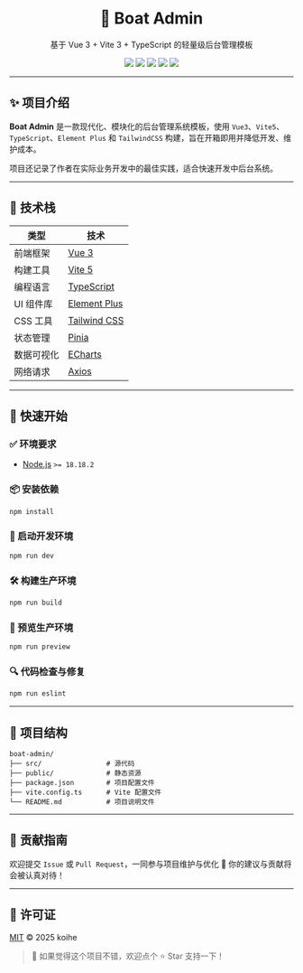 <h1 align="center">🚤 Boat Admin</h1>

<p align="center">
  基于 Vue 3 + Vite 3 + TypeScript 的轻量级后台管理模板
</p>

<p align="center">
  <img src="https://img.shields.io/badge/Vue-3.x-42b883?style=flat-square&logo=vue.js" />
  <img src="https://img.shields.io/badge/Vite-5.x-646cff?style=flat-square&logo=vite" />
  <img src="https://img.shields.io/badge/TypeScript-5.x-3178c6?style=flat-square&logo=typescript" />
  <img src="https://img.shields.io/badge/Element--Plus-2.x-409eff?style=flat-square&logo=element" />
  <img src="https://img.shields.io/badge/TailwindCSS-3.x-38b2ac?style=flat-square&logo=tailwind-css" />
</p>

---

## ✨ 项目介绍

**Boat Admin** 是一款现代化、模块化的后台管理系统模板，使用 `Vue3`、`Vite5`、`TypeScript`、`Element Plus` 和 `TailwindCSS` 构建，旨在开箱即用并降低开发、维护成本。

项目还记录了作者在实际业务开发中的最佳实践，适合快速开发中后台系统。

---

## 🔧 技术栈

| 类型       | 技术                             |
| ---------- | -------------------------------- |
| 前端框架   | [Vue 3](https://vuejs.org/)      |
| 构建工具   | [Vite 5](https://vitejs.dev/)    |
| 编程语言   | [TypeScript](https://www.typescriptlang.org/) |
| UI 组件库  | [Element Plus](https://element-plus.org/) |
| CSS 工具   | [Tailwind CSS](https://tailwindcss.com/) |
| 状态管理   | [Pinia](https://pinia.vuejs.org/) |
| 数据可视化 | [ECharts](https://echarts.apache.org/) |
| 网络请求   | [Axios](https://axios-http.com/) |

---

## 🚀 快速开始

### ✅ 环境要求

- [Node.js](https://nodejs.org/) `>= 18.18.2`

### 📦 安装依赖

```bash
npm install
```

### 🧪 启动开发环境

```bash
npm run dev
```

### 🛠 构建生产环境

```bash
npm run build
```

### 👀 预览生产环境

```bash
npm run preview
```

### 🔍 代码检查与修复

```bash
npm run eslint
```

---

## 📁 项目结构

```
boat-admin/
├── src/                # 源代码
├── public/             # 静态资源
├── package.json        # 项目配置文件
├── vite.config.ts      # Vite 配置文件
└── README.md           # 项目说明文件
```

---

## 🤝 贡献指南

欢迎提交 `Issue` 或 `Pull Request`，一同参与项目维护与优化 🙌
你的建议与贡献将会被认真对待！

---

## 📄 许可证

[MIT](./LICENSE) © 2025 koihe

> 🌟 如果觉得这个项目不错，欢迎点个 ⭐ Star 支持一下！
